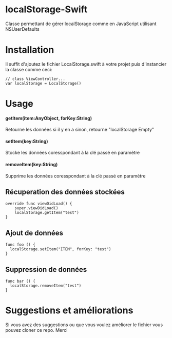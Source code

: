 # localStorage-Swift
Classe permettant de gérer localStorage comme en JavaScript utilisant NSUserDefaults

# Installation
Il suffit d'ajoutez le fichier LocalStorage.swift à votre projet puis d'instancier la classe comme ceci:
	
	// class ViewController...
	var localStorage = LocalStorage()

# Usage

#### getItem(item:AnyObject, forKey:String)
Retourne les données si il y en a sinon, retourne "localStorage Empty"

#### setItem(key:String) 
Stocke les données coresspondant à la clé passé en paramètre

#### removeItem(key:String)
Supprime les données coresspondant à la clé passé en paramètre

## Récuperation des données stockées
  
	override func viewDidLoad() {
		super.viewDidLoad()
		localStorage.getItem("test")
	}
	
## Ajout de données
	
	func foo () {
	  localStorage.setItem("ITEM", forKey: "test")
	}
	
## Suppression de données
	
	func bar () {
	  localStorage.removeItem("test")
	}
	

# Suggestions et améliorations
Si vous avez des suggestions ou que vous voulez améliorer le fichier vous pouvez cloner ce repo. Merci
